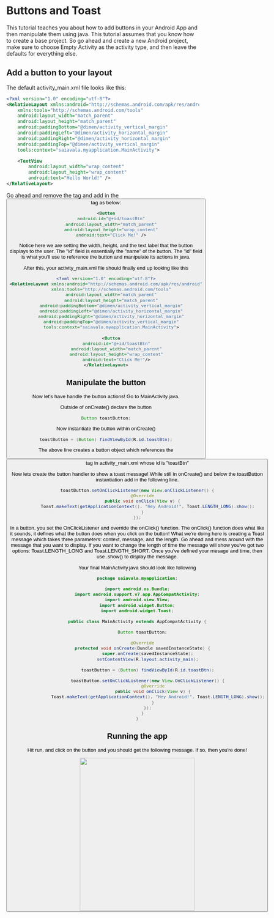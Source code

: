 # Buttons and Toast
This tutorial teaches you about how to add buttons in your Android App and then manipulate them using java. This tutorial assumes that you know how to create a base project. So go ahead and create a new Android project, make sure to choose Empty Activity as the activity type, and then leave the defaults for everything else.

## Add a button to your layout
The default activity_main.xml file looks like this:

```xml
<?xml version="1.0" encoding="utf-8"?>
<RelativeLayout xmlns:android="http://schemas.android.com/apk/res/android"
    xmlns:tools="http://schemas.android.com/tools"
    android:layout_width="match_parent"
    android:layout_height="match_parent"
    android:paddingBottom="@dimen/activity_vertical_margin"
    android:paddingLeft="@dimen/activity_horizontal_margin"
    android:paddingRight="@dimen/activity_horizontal_margin"
    android:paddingTop="@dimen/activity_vertical_margin"
    tools:context="saiavala.myapplication.MainActivity">

    <TextView
        android:layout_width="wrap_content"
        android:layout_height="wrap_content"
        android:text="Hello World!" />
</RelativeLayout>
```


Go ahead and remove the <TextView /> tag and add in the <Button /> tag as below:

```xml
<Button
    android:id="@+id/toastBtn"
    android:layout_width="match_parent"
    android:layout_height="wrap_content"
    android:text="Click Me!" />
```

Notice here we are setting the width, height, and the text label that the button displays to the user. The "id" field is essentially the "name" of the button. The "id" field is what you'll use to reference the button and manipulate its actions in java.

After this, your activity_main.xml file should finally end up looking like this

```xml
<?xml version="1.0" encoding="utf-8"?>
<RelativeLayout xmlns:android="http://schemas.android.com/apk/res/android"
    xmlns:tools="http://schemas.android.com/tools"
    android:layout_width="match_parent"
    android:layout_height="match_parent"
    android:paddingBottom="@dimen/activity_vertical_margin"
    android:paddingLeft="@dimen/activity_horizontal_margin"
    android:paddingRight="@dimen/activity_horizontal_margin"
    android:paddingTop="@dimen/activity_vertical_margin"
    tools:context="saiavala.myapplication.MainActivity">

    <Button
        android:id="@+id/toastBtn"
        android:layout_width="match_parent"
        android:layout_height="wrap_content"
        android:text="Click Me!"/>
</RelativeLayout>
```

## Manipulate the button
Now let's have handle the button actions! Go to MainActivity.java.

Outside of onCreate() declare the button

```java
Button toastButton;
```

Now instantiate the button within onCreate()

```java
toastButton = (Button) findViewById(R.id.toastBtn);
```

The above line creates a button object which references the <Button/> tag in activity_main.xml whose id is "toastBtn"

Now lets create the button handler to show a toast message! While still in onCreate() and below the toastButton instantiation add in the following line.

```java
toastButton.setOnClickListener(new View.onClickListener() {
    @Override
    public void onClick(View v) {
        Toast.makeText(getApplicationContext(), "Hey Android!", Toast.LENGTH_LONG).show();
    }
});
```

In a button, you set the OnClickListener and override the onClick() function. The onClick() function does what like it sounds, it defines what the button does when you click on the button! What we're doing here is creating a Toast message which takes three parameters: context, message, and the length. Go ahead and mess around with the message that you want to display. If you want to change the length of time the message will show you've got two options: Toast.LENGTH_LONG and Toast.LENGTH_SHORT. Once you've defined your mesage and time, then use .show() to display the message.

Your final MainActivity.java should look like following

```java
package saiavala.myapplication;

import android.os.Bundle;
import android.support.v7.app.AppCompatActivity;
import android.view.View;
import android.widget.Button;
import android.widget.Toast;

public class MainActivity extends AppCompatActivity {

    Button toastButton;

    @Override
    protected void onCreate(Bundle savedInstanceState) {
        super.onCreate(savedInstanceState);
        setContentView(R.layout.activity_main);

        toastButton = (Button) findViewById(R.id.toastBtn);

        toastButton.setOnClickListener(new View.OnClickListener() {
            @Override
            public void onClick(View v) {
                Toast.makeText(getApplicationContext(), "Hey Android!", Toast.LENGTH_LONG).show();
            }
        });
    }
}
```

## Running the app
Hit run, and click on the button and you should get the following message. If so, then you're done!

<img src="https://github.com/savala/tilAndroid/blob/master/buttonsAndToast/screenshots/appRun.png" width="300px" height="400px">
